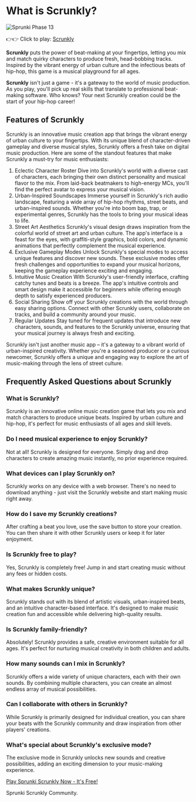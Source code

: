 # What is Scrunkly?

![Sprunki Phase 13](https://sprunkiscrunkly.com/sprunkiscrunkly.png "Sprunki Phase 13")

👉👉 Click to play: [Scrunkly](https://sprunkiscrunkly.com/ "Scrunkly")

**Scrunkly** puts the power of beat-making at your fingertips, letting you mix and match quirky characters to produce fresh, head-bobbing tracks. Inspired by the vibrant energy of urban culture and the infectious beats of hip-hop, this game is a musical playground for all ages.

**Scrunkly** isn't just a game - it's a gateway to the world of music production. As you play, you'll pick up real skills that translate to professional beat-making software. Who knows? Your next Scrunkly creation could be the start of your hip-hop career!

## Features of Scrunkly

Scrunkly is an innovative music creation app that brings the vibrant energy of urban culture to your fingertips. With its unique blend of character-driven gameplay and diverse musical styles, Scrunkly offers a fresh take on digital music production. Here are some of the standout features that make Scrunkly a must-try for music enthusiasts:

1. Eclectic Character Roster
   Dive into Scrunkly's world with a diverse cast of characters, each bringing their own distinct personality and musical flavor to the mix. From laid-back beatmakers to high-energy MCs, you'll find the perfect avatar to express your musical vision.
2. Urban-Inspired Soundscapes
   Immerse yourself in Scrunkly's rich audio landscape, featuring a wide array of hip-hop rhythms, street beats, and urban-inspired sounds. Whether you're into boom bap, trap, or experimental genres, Scrunkly has the tools to bring your musical ideas to life.
3. Street Art Aesthetics
   Scrunkly's visual design draws inspiration from the colorful world of street art and urban culture. The app's interface is a feast for the eyes, with graffiti-style graphics, bold colors, and dynamic animations that perfectly complement the musical experience.
4. Exclusive Gameplay Modes
   Unlock Scrunkly's special modes to access unique features and discover new sounds. These exclusive modes offer fresh challenges and opportunities to expand your musical horizons, keeping the gameplay experience exciting and engaging.
5. Intuitive Music Creation
   With Scrunkly's user-friendly interface, crafting catchy tunes and beats is a breeze. The app's intuitive controls and smart design make it accessible for beginners while offering enough depth to satisfy experienced producers.
6. Social Sharing
   Show off your Scrunkly creations with the world through easy sharing options. Connect with other Scrunkly users, collaborate on tracks, and build a community around your music.
7. Regular Updates
   Stay tuned for frequent updates that introduce new characters, sounds, and features to the Scrunkly universe, ensuring that your musical journey is always fresh and exciting.

Scrunkly isn't just another music app – it's a gateway to a vibrant world of urban-inspired creativity. Whether you're a seasoned producer or a curious newcomer, Scrunkly offers a unique and engaging way to explore the art of music-making through the lens of street culture.

## Frequently Asked Questions about Scrunkly

### What is Scrunkly?
Scrunkly is an innovative online music creation game that lets you mix and match characters to produce unique beats. Inspired by urban culture and hip-hop, it's perfect for music enthusiasts of all ages and skill levels.

### Do I need musical experience to enjoy Scrunkly?
Not at all! Scrunkly is designed for everyone. Simply drag and drop characters to create amazing music instantly, no prior experience required.

### What devices can I play Scrunkly on?
Scrunkly works on any device with a web browser. There's no need to download anything - just visit the Scrunkly website and start making music right away.

### How do I save my Scrunkly creations?
After crafting a beat you love, use the save button to store your creation. You can then share it with other Scrunkly users or keep it for later enjoyment.

### Is Scrunkly free to play?
Yes, Scrunkly is completely free! Jump in and start creating music without any fees or hidden costs.

### What makes Scrunkly unique?
Scrunkly stands out with its blend of artistic visuals, urban-inspired beats, and an intuitive character-based interface. It's designed to make music creation fun and accessible while delivering high-quality results.

### Is Scrunkly family-friendly?
Absolutely! Scrunkly provides a safe, creative environment suitable for all ages. It's perfect for nurturing musical creativity in both children and adults.

### How many sounds can I mix in Scrunkly?
Scrunkly offers a wide variety of unique characters, each with their own sounds. By combining multiple characters, you can create an almost endless array of musical possibilities.

### Can I collaborate with others in Scrunkly?
While Scrunkly is primarily designed for individual creation, you can share your beats with the Scrunkly community and draw inspiration from other players' creations.

### What's special about Scrunkly's exclusive mode?
The exclusive mode in Scrunkly unlocks new sounds and creative possibilities, adding an exciting dimension to your music-making experience.

[Play Sprunki Scrunkly Now - It's Free!](https://sprunkiscrunkly.com/)

Sprunki Scrunkly Community.
